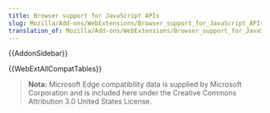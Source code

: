 ```yaml
---
title: Browser support for JavaScript APIs
slug: Mozilla/Add-ons/WebExtensions/Browser_support_for_JavaScript_APIs
translation_of: Mozilla/Add-ons/WebExtensions/Browser_support_for_JavaScript_APIs
---
```


{{AddonSidebar}}

{{WebExtAllCompatTables}}

> **Nota:** Microsoft Edge compatibility data is supplied by Microsoft Corporation and is included here under the Creative Commons Attribution 3.0 United States License.
